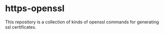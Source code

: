 # https-openssl

This repository is a collection of kinds of openssl commands for generating ssl certificates.
